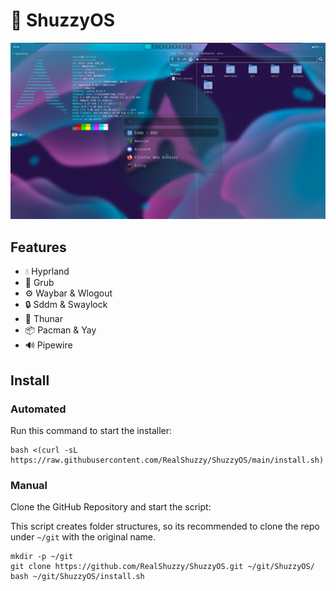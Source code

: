 # 🐧 ShuzzyOS
!["Preview of ShuzzyOS"](assets/preview.png)

## Features
- 💧 Hyprland
- 🔧 Grub
- ⚙ Waybar & Wlogout
- 🔒 Sddm & Swaylock
- 📁 Thunar
- 📦 Pacman & Yay
- 🔊 Pipewire

## Install
### Automated
Run this command to start the installer:
```
bash <(curl -sL https://raw.githubusercontent.com/RealShuzzy/ShuzzyOS/main/install.sh)
```
### Manual
Clone the GitHub Repository and start the script:

This script creates folder structures, so its recommended to clone the repo under `~/git` with the original name. 
```
mkdir -p ~/git
git clone https://github.com/RealShuzzy/ShuzzyOS.git ~/git/ShuzzyOS/
bash ~/git/ShuzzyOS/install.sh
```
